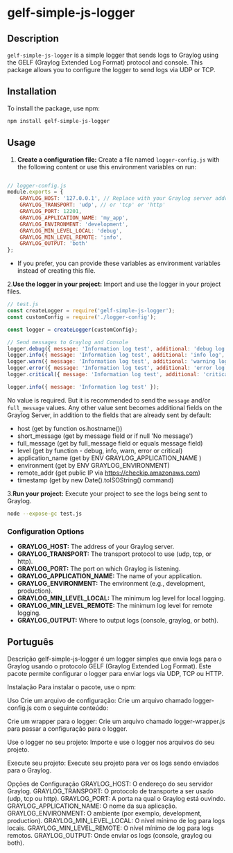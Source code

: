 # gelf-simple-js-logger

## Description

`gelf-simple-js-logger` is a simple logger that sends logs to Graylog using the GELF (Graylog Extended Log Format) protocol and console. This package allows you to configure the logger to send logs via UDP or TCP.

## Installation

To install the package, use npm:

```sh
npm install gelf-simple-js-logger
```

## Usage

1. **Create a configuration file:** Create a file named `logger-config.js` with the following content or use this environment variables on run:

```javascript

// logger-config.js
module.exports = {
    GRAYLOG_HOST: '127.0.0.1', // Replace with your Graylog server address
    GRAYLOG_TRANSPORT: 'udp', // or 'tcp' or 'http'
    GRAYLOG_PORT: 12201,
    GRAYLOG_APPLICATION_NAME: 'my_app',
    GRAYLOG_ENVIRONMENT: 'development',
    GRAYLOG_MIN_LEVEL_LOCAL: 'debug',
    GRAYLOG_MIN_LEVEL_REMOTE: 'info',
    GRAYLOG_OUTPUT: 'both'
};

```

* If you prefer, you can provide these variables as environment variables instead of creating this file.

2.**Use the logger in your project:** Import and use the logger in your project files.

```javascript
// test.js
const createLogger = require('gelf-simple-js-logger');
const customConfig = require('./logger-config');

const logger = createLogger(customConfig);

// Send messages to Graylog and Console
logger.debug({ message: 'Information log test', additional: 'debug log', product: 'test' });
logger.info({ message: 'Information log test', additional: 'info log', product: 'test' });
logger.warn({ message: 'Information log test', additional: 'warning log', product: 'test' });
logger.error({ message: 'Information log test', additional: 'error log', product: 'test' });
logger.critical({ message: 'Information log test', additional: 'critical log', product: 'test' });

logger.info({ message: 'Information log test' });

```

No value is required. But it is recommended to send the `message` and/or `full_message` values.
Any other value sent becomes additional fields on the Graylog Server, in addition to the fields that are already sent by default:

* host (get by function os.hostname())
* short_message (get by message field or if null 'No message')
* full_message (get by full_message field or equals message field)
* level (get by function - debug, info, warn, error or critical)
* application_name (get by ENV GRAYLOG_APPLICATION_NAME )
* environment (get by ENV GRAYLOG_ENVIRONMENT)
* remote_addr (get public IP via https://checkip.amazonaws.com)
* timestamp (get by new Date().toISOString() command)

3.**Run your project:** Execute your project to see the logs being sent to Graylog.

```sh
node --expose-gc test.js
```

### Configuration Options

* **GRAYLOG_HOST:** The address of your Graylog server.
* **GRAYLOG_TRANSPORT:** The transport protocol to use (udp, tcp, or http).
* **GRAYLOG_PORT:** The port on which Graylog is listening.
* **GRAYLOG_APPLICATION_NAME:** The name of your application.
* **GRAYLOG_ENVIRONMENT:** The environment (e.g., development, production).
* **GRAYLOG_MIN_LEVEL_LOCAL:** The minimum log level for local logging.
* **GRAYLOG_MIN_LEVEL_REMOTE:** The minimum log level for remote logging.
* **GRAYLOG_OUTPUT:** Where to output logs (console, graylog, or both).

## Português

Descrição
gelf-simple-js-logger é um logger simples que envia logs para o Graylog usando o protocolo GELF (Graylog Extended Log Format). Este pacote permite configurar o logger para enviar logs via UDP, TCP ou HTTP.

Instalação
Para instalar o pacote, use o npm:

Uso
Crie um arquivo de configuração: Crie um arquivo chamado logger-config.js com o seguinte conteúdo:

Crie um wrapper para o logger: Crie um arquivo chamado logger-wrapper.js para passar a configuração para o logger.

Use o logger no seu projeto: Importe e use o logger nos arquivos do seu projeto.

Execute seu projeto: Execute seu projeto para ver os logs sendo enviados para o Graylog.

Opções de Configuração
GRAYLOG_HOST: O endereço do seu servidor Graylog.
GRAYLOG_TRANSPORT: O protocolo de transporte a ser usado (udp, tcp ou http).
GRAYLOG_PORT: A porta na qual o Graylog está ouvindo.
GRAYLOG_APPLICATION_NAME: O nome da sua aplicação.
GRAYLOG_ENVIRONMENT: O ambiente (por exemplo, development, production).
GRAYLOG_MIN_LEVEL_LOCAL: O nível mínimo de log para logs locais.
GRAYLOG_MIN_LEVEL_REMOTE: O nível mínimo de log para logs remotos.
GRAYLOG_OUTPUT: Onde enviar os logs (console, graylog ou both).
```

